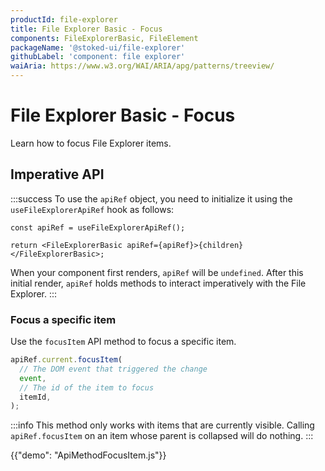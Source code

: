 ```yaml
---
productId: file-explorer
title: File Explorer Basic - Focus
components: FileExplorerBasic, FileElement
packageName: '@stoked-ui/file-explorer'
githubLabel: 'component: file explorer'
waiAria: https://www.w3.org/WAI/ARIA/apg/patterns/treeview/
---
```


# File Explorer Basic - Focus

<p class="description">Learn how to focus File Explorer items.</p>

## Imperative API

:::success
To use the `apiRef` object, you need to initialize it using the `useFileExplorerApiRef` hook as follows:

```tsx
const apiRef = useFileExplorerApiRef();

return <FileExplorerBasic apiRef={apiRef}>{children}</FileExplorerBasic>;
```

When your component first renders, `apiRef` will be `undefined`.
After this initial render, `apiRef` holds methods to interact imperatively with the File Explorer.
:::

### Focus a specific item

Use the `focusItem` API method to focus a specific item.

```ts
apiRef.current.focusItem(
  // The DOM event that triggered the change
  event,
  // The id of the item to focus
  itemId,
);
```

:::info
This method only works with items that are currently visible.
Calling `apiRef.focusItem` on an item whose parent is collapsed will do nothing.
:::

{{"demo": "ApiMethodFocusItem.js"}}
